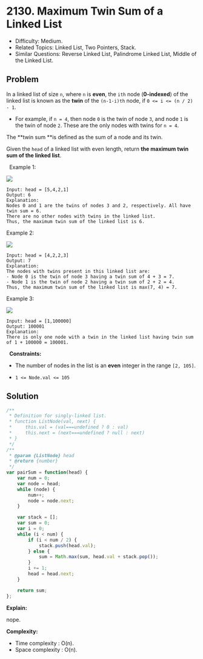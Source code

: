 # 2130. Maximum Twin Sum of a Linked List

- Difficulty: Medium.
- Related Topics: Linked List, Two Pointers, Stack.
- Similar Questions: Reverse Linked List, Palindrome Linked List, Middle of the Linked List.

## Problem

In a linked list of size `n`, where `n` is **even**, the `ith` node (**0-indexed**) of the linked list is known as the **twin** of the `(n-1-i)th` node, if `0 <= i <= (n / 2) - 1`.


	
- For example, if `n = 4`, then node `0` is the twin of node `3`, and node `1` is the twin of node `2`. These are the only nodes with twins for `n = 4`.


The **twin sum **is defined as the sum of a node and its twin.

Given the `head` of a linked list with even length, return **the **maximum twin sum** of the linked list**.

 
Example 1:

![](https://assets.leetcode.com/uploads/2021/12/03/eg1drawio.png)

```
Input: head = [5,4,2,1]
Output: 6
Explanation:
Nodes 0 and 1 are the twins of nodes 3 and 2, respectively. All have twin sum = 6.
There are no other nodes with twins in the linked list.
Thus, the maximum twin sum of the linked list is 6. 
```

Example 2:

![](https://assets.leetcode.com/uploads/2021/12/03/eg2drawio.png)

```
Input: head = [4,2,2,3]
Output: 7
Explanation:
The nodes with twins present in this linked list are:
- Node 0 is the twin of node 3 having a twin sum of 4 + 3 = 7.
- Node 1 is the twin of node 2 having a twin sum of 2 + 2 = 4.
Thus, the maximum twin sum of the linked list is max(7, 4) = 7. 
```

Example 3:

![](https://assets.leetcode.com/uploads/2021/12/03/eg3drawio.png)

```
Input: head = [1,100000]
Output: 100001
Explanation:
There is only one node with a twin in the linked list having twin sum of 1 + 100000 = 100001.
```

 
**Constraints:**


	
- The number of nodes in the list is an **even** integer in the range `[2, 105]`.
	
- `1 <= Node.val <= 105`



## Solution

```javascript
/**
 * Definition for singly-linked list.
 * function ListNode(val, next) {
 *     this.val = (val===undefined ? 0 : val)
 *     this.next = (next===undefined ? null : next)
 * }
 */
/**
 * @param {ListNode} head
 * @return {number}
 */
var pairSum = function(head) {
    var num = 0;
    var node = head;
    while (node) {
        num++;
        node = node.next;
    }

    var stack = [];
    var sum = 0;
    var i = 0;
    while (i < num) {
        if (i < num / 2) {
            stack.push(head.val);
        } else {
            sum = Math.max(sum, head.val + stack.pop());
        }
        i += 1;
        head = head.next;
    }

    return sum;
};
```

**Explain:**

nope.

**Complexity:**

* Time complexity : O(n).
* Space complexity : O(n).
